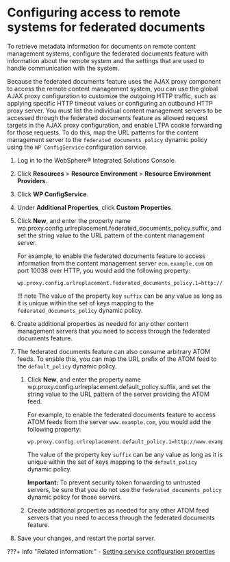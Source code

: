 # Configuring access to remote systems for federated documents

To retrieve metadata information for documents on remote content management systems, configure the federated documents feature with information about the remote system and the settings that are used to handle communication with the system.

Because the federated documents feature uses the AJAX proxy component to access the remote content management system, you can use the global AJAX proxy configuration to customize the outgoing HTTP traffic, such as applying specific HTTP timeout values or configuring an outbound HTTP proxy server. You must list the individual content management servers to be accessed through the federated documents feature as allowed request targets in the AJAX proxy configuration, and enable LTPA cookie forwarding for those requests. To do this, map the URL patterns for the content management server to the `federated_documents_policy` dynamic policy using the `WP ConfigService` configuration service.

1.  Log in to the WebSphere® Integrated Solutions Console.

2.  Click **Resources** \> **Resource Environment** \> **Resource Environment Providers**.

3.  Click **WP ConfigService**.

4.  Under **Additional Properties**, click **Custom Properties**.

5.  Click **New**, and enter the property name wp.proxy.config.urlreplacement.federated\_documents\_policy.suffix, and set the string value to the URL pattern of the content management server.

    For example, to enable the federated documents feature to access information from the content management server `ecm.example.com` on port 10038 over HTTP, you would add the following property:

    ```
    wp.proxy.config.urlreplacement.federated_documents_policy.1=http://ecm.example.com:10038/*
    ```

    !!! note
        The value of the property key `suffix` can be any value as long as it is unique within the set of keys mapping to the `federated_documents_policy` dynamic policy.

6.  Create additional properties as needed for any other content management servers that you need to access through the federated documents feature.

7.  The federated documents feature can also consume arbitrary ATOM feeds. To enable this, you can map the URL prefix of the ATOM feed to the `default_policy` dynamic policy.

    1.  Click **New**, and enter the property name wp.proxy.config.urlreplacement.default\_policy.suffix, and set the string value to the URL pattern of the server providing the ATOM feed.

        For example, to enable the federated documents feature to access ATOM feeds from the server `www.example.com`, you would add the following property:

        ```
        wp.proxy.config.urlreplacement.default_policy.1=http://www.example.com/*
        ```

        The value of the property key `suffix` can be any value as long as it is unique within the set of keys mapping to the `default_policy` dynamic policy.

        **Important:** To prevent security token forwarding to untrusted servers, be sure that you do not use the `federated_documents_policy` dynamic policy for those servers.

    2.  Create additional properties as needed for any other ATOM feed servers that you need to access through the federated documents feature.

8.  Save your changes, and restart the portal server.



???+ info "Related information:"
    - [Setting service configuration properties](../../../../deployment/manage/config_portal_behavior/service_config_properties/index.md)

